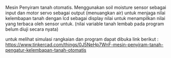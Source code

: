 Mesin Penyiram tanah otomatis. Menggunakan soil moisture sensor sebagai input dan motor servo sebagai output (menuangkan air) untuk menjaga nilai kelembapan tanah dengan lcd sebagai display nilai untuk menampilkan nilai yang terbaca oleh sensor untuk. (nilai variable tanah lembab pada program belum diuji secara nyata)

untuk melihat simulasi rangkaian dan program dapat dibuka link berikut :
https://www.tinkercad.com/things/0J5NeHp7WnF-mesin-penyiram-tanah-pengatur-kelembapan-tanah-otomatis
